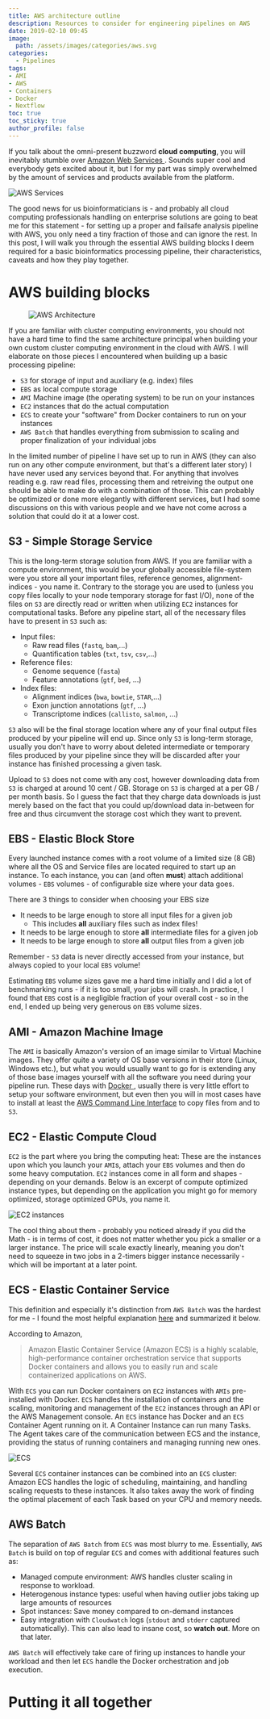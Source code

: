 ```yaml
---
title: AWS architecture outline
description: Resources to consider for engineering pipelines on AWS
date: 2019-02-10 09:45
image:
  path: /assets/images/categories/aws.svg
categories:
  - Pipelines
tags:
- AMI
- AWS
- Containers
- Docker
- Nextflow
toc: true
toc_sticky: true
author_profile: false
---
```


If you talk about the omni-present buzzword **cloud computing**, you will inevitably stumble over [Amazon Web Services <i class="fab fa-aws" aria-hidden="true"></i>](https://aws.amazon.com). Sounds super cool and everybody gets excited about it, but I for my part was simply overwhelmed by the amount of services and products available from the platform.

<img src="{{ site.url }}{{ site.baseurl }}/assets/images/posts/AWS-architecture/AWSServices.png" alt="AWS Services">

The good news for us bioinformaticians is - and probably all cloud computing professionals handling on enterprise solutions are going to beat me for this statement - for setting up a proper and failsafe analysis pipeline with AWS, you only need a tiny fraction of those and can ignore the rest. In this post, I will walk you through the essential AWS building blocks I deem required for a basic bioinformatics processing pipeline, their characteristics, caveats and how they play together.

# AWS building blocks

<figure style="width: 500px" class="align-right">
  <img src="{{ site.url }}{{ site.baseurl }}/assets/images/posts/AWS-architecture/AWSArchitecture.png" alt="AWS Architecture">
</figure>

If you are familiar with cluster computing environments, you should not have a hard time to find the same architecture principal when building your own custom cluster computing environment in the cloud with AWS. I will elaborate on those pieces I encountered when building up a basic processing pipeline:

- `S3` for storage of input and auxiliary (e.g. index) files
- `EBS` as local compute storage
- `AMI` Machine image (the operating system) to be run on your instances
- `EC2` instances that do the actual computation
- `ECS` to create your "software" from Docker containers to run on your instances
- `AWS Batch` that handles everything from submission to scaling and proper finalization of your individual jobs

In the limited number of pipeline I have set up to run in AWS (they can also run on any other compute environment, but that's a different later story) I have never used any services beyond that. For anything that involves reading e.g. raw read files, processing them and retreiving the output one should be able to make do with a combination of those. This can probably be optimized or done more elegantly with different services, but I had some discussions on this with various people and we have not come across a solution that could do it at a lower cost.

## S3 - Simple Storage Service

This is the long-term storage solution from AWS. If you are familiar with a compute environment, this would be your globally accessible file-system were you store all your important files, reference genomes, alignment-indices - you name it. Contrary to the storage you are used to (unless you copy files locally to your node temporary storage for fast I/O), none of the files on `S3` are directly read or written when utilizing `EC2` instances for computational tasks. Before any pipeline start, all of the necessary files have to present in `S3` such as:

- Input files:
  - Raw read files (`fastq`, `bam`,...)
  - Quantification tables (`txt`, `tsv`, `csv`,...)
- Reference files:
  - Genome sequence (`fasta`)
  - Feature annotations (`gtf`, `bed`, ...)
- Index files:
  - Alignment indices (`bwa`, `bowtie`, `STAR`,...)
  - Exon junction annotations (`gtf`, ...)
  - Transcriptome indices (`callisto`, `salmon`, ...)

`S3` also will be the final storage location where any of your final output files produced by your pipeline will end up. Since only `S3` is long-term storage, usually you don't have to worry about deleted intermediate or temporary files produced by your pipeline since they will be discarded after your instance has finished processing a given task.

Upload to `S3` does not come with any cost, however downloading data from `S3` is charged at around 10 cent / GB. Storage on `S3` is charged at a per GB / per month basis. So I guess the fact that they charge data downloads is just merely based on the fact that you could up/download data in-between for free and thus circumvent the storage cost which they want to prevent.

## EBS - Elastic Block Store

Every launched instance comes with a root volume of a limited size (8 GB) where all the OS and Service files are located required to start up an instance. To each instance, you can (and often **must**) attach additional volumes - `EBS` volumes - of configurable size where your data goes.

There are 3 things to consider when choosing your EBS size

- It needs to be large enough to store all input files for a given job
  - This includes **all** auxiliary files such as index files!
- It needs to be large enough to store **all** intermediate files for a given job
- It needs to be large enough to store **all** output files from a given job

Remember - `S3` data is never directly accessed from your instance, but always copied to your local `EBS` volume!

Estimating `EBS` volume sizes gave me a hard time initially and I did a lot of benchmarking runs - if it is too small, your jobs will crash. In practice, I found that `EBS` cost is a negligible fraction of your overall cost - so in the end, I ended up being very generous on `EBS` volume sizes.

## AMI - Amazon Machine Image

The `AMI` is basically Amazon's version of an image similar to Virtual Machine images. They offer quite a variety of OS base versions in their store (Linux, Windows etc.), but what you would usually want to go for is extending any of those base images yourself with all the software you need during your pipeline run. These days with [Docker <i class="fab fa-docker" aria-hidden="true"></i>](https://www.docker.com), usually there is very little effort to setup your software environment, but even then you will in most cases have to install at least the [AWS Command Line Interface](https://aws.amazon.com/cli) to copy files from and to `S3`.

## EC2 - Elastic Compute Cloud

`EC2` is the part where you bring the computing heat: These are the instances upon which you launch your `AMI`s, attach your `EBS` volumes and then do some heavy computation. `EC2` instances come in all form and shapes - depending on your demands. Below is an excerpt of compute optimized instance types, but depending on the application you might go for memory optimized, storage optimized GPUs, you name it.

<img src="{{ site.url }}{{ site.baseurl }}/assets/images/posts/AWS-architecture/EC2Instances.png" alt="EC2 instances">

The cool thing about them - probably you noticed already if you did the Math - is in terms of cost, it does not matter whether you pick a smaller or a larger instance. The price will scale exactly linearly, meaning you don't need to squeeze in two jobs in a 2-timers bigger instance necessarily - which will be important at a later point.

## ECS - Elastic Container Service

This definition and especially it's distinction from `AWS Batch` was the hardest for me - I found the most helpful explanation [here](https://medium.freecodecamp.org/amazon-ecs-terms-and-architecture-807d8c4960fd) and summarized it below.

According to Amazon,
> Amazon Elastic Container Service (Amazon ECS) is a highly scalable, high-performance container orchestration service that supports Docker containers and allows you to easily run and scale containerized applications on AWS.

With `ECS` you can run Docker containers on `EC2` instances with `AMIs` pre-installed with Docker. `ECS` handles the installation of containers and the scaling, monitoring and management of the `EC2` instances through an API or the AWS Management console. An `ECS` instance has Docker and an `ECS` Container Agent running on it. A Container Instance can run many Tasks. The Agent takes care of the communication between ECS and the instance, providing the status of running containers and managing running new ones.

<img src="{{ site.url }}{{ site.baseurl }}/assets/images/posts/AWS-architecture/ECS.png" alt="ECS">

Several `ECS` container instances can be combined into an `ECS` cluster: Amazon ECS handles the logic of scheduling, maintaining, and handling scaling requests to these instances. It also takes away the work of finding the optimal placement of each Task based on your CPU and memory needs.

## AWS Batch

The separation of `AWS Batch` from `ECS` was most blurry to me. Essentially, `AWS Batch` is build on top of regular `ECS` and comes with additional features such as:

* Managed compute environment: AWS handles cluster scaling in response to workload.
* Heterogenous instance types: useful when having outlier jobs taking up large amounts of resources
* Spot instances: Save money compared to on-demand instances
* Easy integration with `Cloudwatch` logs (`stdout` and `stderr` captured automatically). This can also lead to insane cost, so **watch out**. More on that later.

`AWS Batch` will effectively take care of firing up instances to handle your workload and then let `ECS` handle the Docker orchestration and job execution.

# Putting it all together
